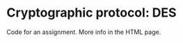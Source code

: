 Cryptographic protocol: DES
===========================

Code for an assignment. More info in the HTML page. 